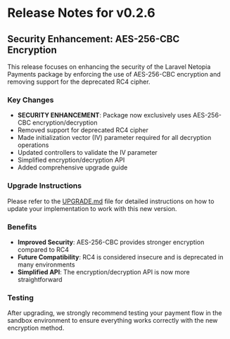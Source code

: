 # Release Notes for v0.2.6

## Security Enhancement: AES-256-CBC Encryption

This release focuses on enhancing the security of the Laravel Netopia Payments package by enforcing the use of AES-256-CBC encryption and removing support for the deprecated RC4 cipher.

### Key Changes

- **SECURITY ENHANCEMENT**: Package now exclusively uses AES-256-CBC encryption/decryption
- Removed support for deprecated RC4 cipher
- Made initialization vector (IV) parameter required for all decryption operations
- Updated controllers to validate the IV parameter
- Simplified encryption/decryption API
- Added comprehensive upgrade guide

### Upgrade Instructions

Please refer to the [UPGRADE.md](UPGRADE.md) file for detailed instructions on how to update your implementation to work with this new version.

### Benefits

- **Improved Security**: AES-256-CBC provides stronger encryption compared to RC4
- **Future Compatibility**: RC4 is considered insecure and is deprecated in many environments
- **Simplified API**: The encryption/decryption API is now more straightforward

### Testing

After upgrading, we strongly recommend testing your payment flow in the sandbox environment to ensure everything works correctly with the new encryption method.
